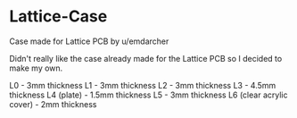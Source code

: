 # Lattice-Case
Case made for Lattice PCB by u/emdarcher

Didn't really like the case already made for the Lattice PCB so I decided to make my own.

L0 - 3mm thickness
L1 - 3mm thickness
L2 - 3mm thickness
L3 - 4.5mm thickness
L4 (plate) - 1.5mm thickness
L5 - 3mm thickness
L6 (clear acrylic cover) - 2mm thickness
